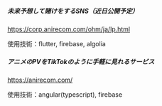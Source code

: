 ##### 未来予想して賭けをするSNS（近日公開予定）
https://corp.anirecom.com/ohm/ja/lp.html

使用技術：flutter, firebase, algolia

##### アニメのPVをTikTokのように手軽に見れるサービス
https://anirecom.com/

使用技術：angular(typescript), firebase

